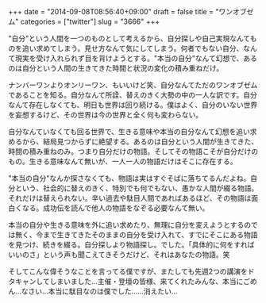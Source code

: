 +++
date = "2014-09-08T08:56:40+09:00"
draft = false
title = "ワンオブゼム"
categories = ["twitter"]
slug = "3666"
+++

"自分"という人間を一つのものとして考えるから、自分探しや自己実現なんてものを追い求めてしまう。見せ方なんて気にしてしまう。何者でもない自分、なんて現実を受け入れられず目を背けようとする。"本当の自分"なんて幻想で、あるのは自分という人間の生きてきた時間と状況の変化の積み重ねだけ。

ナンバーワンよりオンリーワン、もいいけど笑、自分なんてただのワンオブゼムであることを知る。自分なんて所詮、替えのきく大勢の中の一人な訳です。自分なんて存在しなくても、明日も世界は回り続ける。僕はよく、自分のいない世界を妄想するけど、その世界は今の世界と全く何も変わらない。

自分なんていなくても回る世界で、生きる意味や本当の自分なんて幻想を追い求めるから、結局見つからずに絶望する。あるのは自分という人間が生きてきた、時間の積み重ねのみ。つまり自分だけの物語。そしてその物語こそが自分だけのもの。生きる意味なんて無いが、一人一人の物語だけはそこに存在する。

"本当の自分"なんか探さなくても、物語は実はすぐそばに落ちてるんだよね。自分という、社会的に替えのきく、特別でも何でもない、愚かな人間が綴る物語。それだけは替えられない。辛い過去や駄目人間であればあるほど、その物語は面白くなる。成功伝を読んで他人の物語をなぞる必要なんて無い。

本当の自分や生きる意味を外に追い求めたり、無理に自分を変えようとするのでは無く、今まで生きてきたそのままの自分を受け入れて、すでにそこにある物語を見つけ、続きを綴る。自分探しより物語探し。でした。「具体的に何をすればいいのさ」という声も聞こえてきそうだけど、それはあなたの物語。笑

そしてこんな偉そうなことを言ってる僕ですが、またしても先週2つの講演をドタキャンしてしまいました…主催・登壇の皆様、来てくれたみんな、本当にごめん…なさい…本当に駄目なのは僕でした……消えたい…
